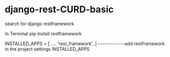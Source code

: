 # django-rest-CURD-basic

search for django restframework

In Terminal pip install restframework

INSTALLED_APPS = [ ....
'rest_framework',
] -------------add restframework in the project settings INSTALLED_APPS
